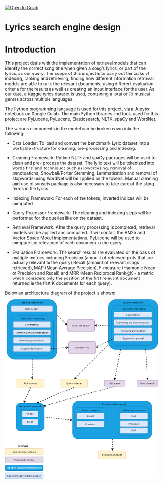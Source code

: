 <a href="https://colab.research.google.com/github/skiand/Lyrics-search-engine-design/blob/master/Lyrics_search_engine_design.ipynb">
  <img src="https://colab.research.google.com/assets/colab-badge.svg" alt="Open In Colab" />
</a>


# Lyrics search engine design
# Introduction

This project deals with the implementation of retrieval models that can identify the correct song title when given a song’s lyrics, or part of the lyrics, as our query. The scope of this project is to carry out the tasks of indexing, ranking and retrieving, finding how different information retrieval models are able to rank the relevant documents, using different evaluation criteria for the results as well as creating an input interface for the user. As our data, a Kaggle lyrics dataset is used, containing a total of 79 musical genres across multiple languages.

The Python programming language is used for this project, via a Jupyter notebook on Google Colab. The main Python libraries and tools used for this project are PyLucene, PyLucene, Elasticsearch, NLTK, spaCy and WordNet.


The various components in the model can be broken down into the following:


* Data Loader: To load and convert the benchmark Lyric dataset into a workable structure for cleaning, pre-processing and indexing.

* Cleaning Framework: Python NLTK and spaCy packages will be used to clean and pre- process the dataset. The lyric text will be tokenized into words first and techniques such as lowercasing, removal of punctuations, Snowball/Porter Stemming, Lemmatization and removal of stopwords using WordNet will be applied on the tokens. Manual cleaning and use of synsets package is also necessary to take care of the slang terms in the lyrics.

* Indexing Framework: For each of the tokens, inverted indices will be computed.

* Query Processor Framework: The cleaning and indexing steps will be performed for the queries like on the dataset.

* Retrieval Framework: After the query processing is completed, retrieval models will be applied and compared. It will contain the BM25 and Vector Space Model implementations. PyLucene will be used to compute the relevance of each document to the query.

* Evaluation Framework: The search results are evaluated on the basis of multiple metrics including Precision (amount of retrieved plots that are actually relevant to the query) Recall (amount of relevant songs retrieved), MAP (Mean Average Precision), F-measure (Harmonic Mean of Precision and Recall) and MRR (Mean Reciprocal Rank@K - a metric which considers only the position of the first relevant document returned in the first K documents for each query).

Below an architectural diagram of the project is shown:

![](architectural_diagram.png)
